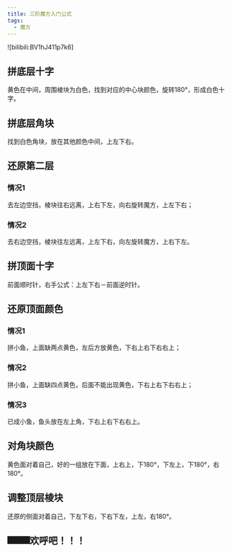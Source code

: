```yaml
---
title: 三阶魔方入门公式
tags:
  - 魔方
---
```

![bilibili:BV1hJ411p7k6]
## **拼底层十字**

黄色在中间，周围棱块为白色，找到对应的中心块颜色，旋转180°，形成白色十字。

## **拼底层角块**

找到白色角块，放在其他颜色中间，上左下右。

## **还原第二层**

### 情况1

去左边空挡，棱块往右远离，上右下左，向右旋转魔方，上左下右；

### 情况2

去右边空挡，棱块往左远离，上左下右，向左旋转魔方，上右下左。

## **拼顶面十字**

前面顺时针，右手公式：上左下右－前面逆时针。

## **还原顶面颜色**

### 情况1

拼小鱼，上面缺两点黄色，左后方放黄色，下右上右下右右上；

### 情况2

拼小鱼，上面缺四点黄色，后面不能出现黄色，下右上右下右右上；

### 情况3

已成小鱼，鱼头放在左上角，下右上右下右右上。

## **对角块颜色**

黄色面对着自己，好的一组放在下面，上右上，下180°，下左上，下180°，右180°。

## **调整顶层棱块**

还原的侧面对着自己，下左下右，下右下左，上左，右180°。

## **🎆🎆🎆欢呼吧！！！**